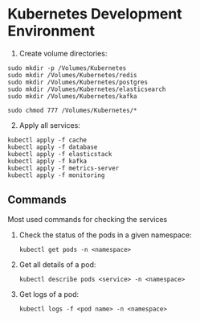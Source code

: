 # Kubernetes Development Environment

1. Create volume directories:

```
sudo mkdir -p /Volumes/Kubernetes
sudo mkdir /Volumes/Kubernetes/redis
sudo mkdir /Volumes/Kubernetes/postgres
sudo mkdir /Volumes/Kubernetes/elasticsearch
sudo mkdir /Volumes/Kubernetes/kafka

sudo chmod 777 /Volumes/Kubernetes/*
```

2. Apply all services:

```
kubectl apply -f cache
kubectl apply -f database
kubectl apply -f elasticstack
kubectl apply -f kafka
kubectl apply -f metrics-server
kubectl apply -f monitoring
```

## Commands

Most used commands for checking the services

1. Check the status of the pods in a given namespace:

   `kubectl get pods -n <namespace>`

2. Get all details of a pod:

   `kubectl describe pods <service> -n <namespace>`

3. Get logs of a pod:

   `kubectl logs -f <pod name> -n <namespace>`
